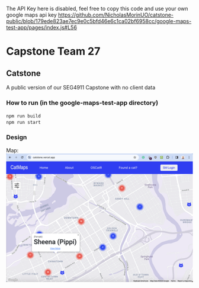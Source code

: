 The API Key here is disabled, feel free to copy this code and use your own google maps api key
https://github.com/NicholasMorinUO/catstone-public/blob/179ede823ae7ec9e0c5bfd46e6c1ca02bf6958cc/google-maps-test-app/pages/index.js#L56

# Capstone Team 27
## Catstone
A public version of our SEG4911 Capstone with no client data

### How to run (in the google-maps-test-app directory)
`npm run build` <br>
`npm run start`

### Design
Map: ![Screenshot of current map implementation](./README_pictures/map_screenshot.png)
